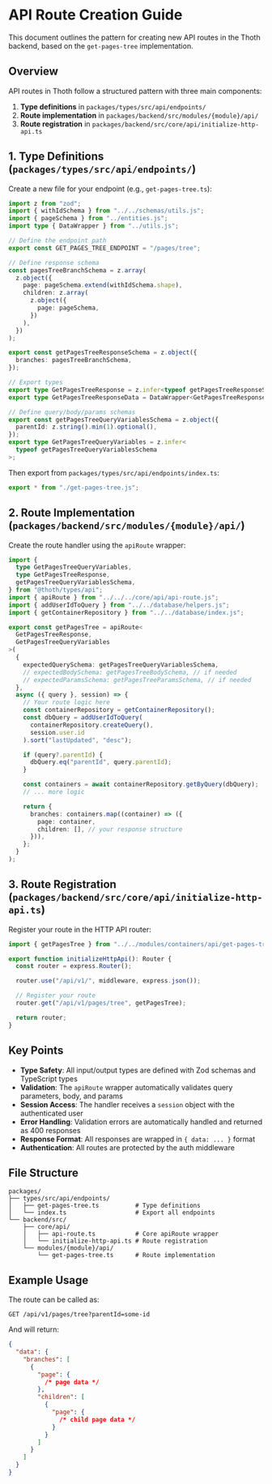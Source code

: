 # API Route Creation Guide

This document outlines the pattern for creating new API routes in the Thoth backend, based on the `get-pages-tree` implementation.

## Overview

API routes in Thoth follow a structured pattern with three main components:

1. **Type definitions** in `packages/types/src/api/endpoints/`
2. **Route implementation** in `packages/backend/src/modules/{module}/api/`
3. **Route registration** in `packages/backend/src/core/api/initialize-http-api.ts`

## 1. Type Definitions (`packages/types/src/api/endpoints/`)

Create a new file for your endpoint (e.g., `get-pages-tree.ts`):

```typescript
import z from "zod";
import { withIdSchema } from "../../schemas/utils.js";
import { pageSchema } from "../entities.js";
import type { DataWrapper } from "../utils.js";

// Define the endpoint path
export const GET_PAGES_TREE_ENDPOINT = "/pages/tree";

// Define response schema
const pagesTreeBranchSchema = z.array(
  z.object({
    page: pageSchema.extend(withIdSchema.shape),
    children: z.array(
      z.object({
        page: pageSchema,
      })
    ),
  })
);

export const getPagesTreeResponseSchema = z.object({
  branches: pagesTreeBranchSchema,
});

// Export types
export type GetPagesTreeResponse = z.infer<typeof getPagesTreeResponseSchema>;
export type GetPagesTreeResponseData = DataWrapper<GetPagesTreeResponse>;

// Define query/body/params schemas
export const getPagesTreeQueryVariablesSchema = z.object({
  parentId: z.string().min(1).optional(),
});
export type GetPagesTreeQueryVariables = z.infer<
  typeof getPagesTreeQueryVariablesSchema
>;
```

Then export from `packages/types/src/api/endpoints/index.ts`:

```typescript
export * from "./get-pages-tree.js";
```

## 2. Route Implementation (`packages/backend/src/modules/{module}/api/`)

Create the route handler using the `apiRoute` wrapper:

```typescript
import {
  type GetPagesTreeQueryVariables,
  type GetPagesTreeResponse,
  getPagesTreeQueryVariablesSchema,
} from "@thoth/types/api";
import { apiRoute } from "../../../core/api/api-route.js";
import { addUserIdToQuery } from "../../database/helpers.js";
import { getContainerRepository } from "../../database/index.js";

export const getPagesTree = apiRoute<
  GetPagesTreeResponse,
  GetPagesTreeQueryVariables
>(
  {
    expectedQuerySchema: getPagesTreeQueryVariablesSchema,
    // expectedBodySchema: getPagesTreeBodySchema, // if needed
    // expectedParamsSchema: getPagesTreeParamsSchema, // if needed
  },
  async ({ query }, session) => {
    // Your route logic here
    const containerRepository = getContainerRepository();
    const dbQuery = addUserIdToQuery(
      containerRepository.createQuery(),
      session.user.id
    ).sort("lastUpdated", "desc");

    if (query?.parentId) {
      dbQuery.eq("parentId", query.parentId);
    }

    const containers = await containerRepository.getByQuery(dbQuery);
    // ... more logic

    return {
      branches: containers.map((container) => ({
        page: container,
        children: [], // your response structure
      })),
    };
  }
);
```

## 3. Route Registration (`packages/backend/src/core/api/initialize-http-api.ts`)

Register your route in the HTTP API router:

```typescript
import { getPagesTree } from "../../modules/containers/api/get-pages-tree.js";

export function initializeHttpApi(): Router {
  const router = express.Router();

  router.use("/api/v1/", middleware, express.json());

  // Register your route
  router.get("/api/v1/pages/tree", getPagesTree);

  return router;
}
```

## Key Points

- **Type Safety**: All input/output types are defined with Zod schemas and TypeScript types
- **Validation**: The `apiRoute` wrapper automatically validates query parameters, body, and params
- **Session Access**: The handler receives a `session` object with the authenticated user
- **Error Handling**: Validation errors are automatically handled and returned as 400 responses
- **Response Format**: All responses are wrapped in `{ data: ... }` format
- **Authentication**: All routes are protected by the auth middleware

## File Structure

```
packages/
├── types/src/api/endpoints/
│   ├── get-pages-tree.ts          # Type definitions
│   └── index.ts                   # Export all endpoints
└── backend/src/
    ├── core/api/
    │   ├── api-route.ts           # Core apiRoute wrapper
    │   └── initialize-http-api.ts # Route registration
    └── modules/{module}/api/
        └── get-pages-tree.ts      # Route implementation
```

## Example Usage

The route can be called as:

```
GET /api/v1/pages/tree?parentId=some-id
```

And will return:

```json
{
  "data": {
    "branches": [
      {
        "page": {
          /* page data */
        },
        "children": [
          {
            "page": {
              /* child page data */
            }
          }
        ]
      }
    ]
  }
}
```
